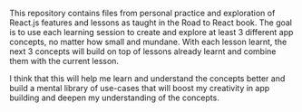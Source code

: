 This repository contains files from personal practice and exploration of React.js features and lessons as taught in the Road to React book. The goal is to use each learning session to create and explore at least 3 different app concepts, no matter how small and mundane. With each lesson learnt, the next 3 concepts will build on top of lessons already learnt and combine them with the current lesson.

I think that this will help me learn and understand the concepts better and build a mental library of use-cases that will boost my creativity in app building and deepen my understanding of the concepts.